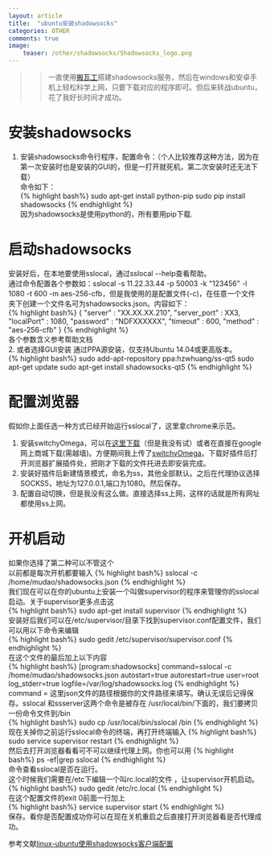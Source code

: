 ```yaml
---
layout: article
title:  "ubuntu安装shadowsocks"
categories: OTHER
comments: true
image:
    teaser: /other/shadowsocks/Shadowsocks_logo.png
---
```


>> 一直使用[搬瓦工](https://bandwagonhost.com/)搭建shadowsocks服务，然后在windows和安卓手机上轻松科学上网，只要下载对应的程序即可。但后来转战ubuntu，花了我好长时间才成功。

# 安装shadowsocks
1. 安装shadowsocks命令行程序，配置命令：（个人比较推荐这种方法，因为在第一次安装时也是安装的GUI的，但是一打开就死机，第二次安装时还无法下载）  
命令如下：  
{% highlight bash%}
sudo apt-get install python-pip
sudo pip install shadowsocks
{% endhighlight %}  
因为shadowsocks是使用python的，所有要用pip下载.  
# 启动shadowsocks
安装好后，在本地要使用sslocal，通过sslocal --help查看帮助。  
通过命令配置各个参数如：sslocal -s 11.22.33.44 -p 50003 -k "123456" -l 1080 -t 600 -m aes-256-cfb，但是我使用的是配置文件(-c)，在任意一个文件夹下创建一个文件名可为shadowsocks.json。内容如下：  
{% highlight bash%}
{
"server" : "XX.XX.XX.210",
"server_port" : XX3,
"localPort" : 1080,
"password" : "NDFXXXXXX",
"timeout" : 600,
"method" : "aes-256-cfb"
}
{% endhighlight %}   
各个参数含义参考帮助文档  
2. 或者选择GUI安装
通过PPA源安装，仅支持Ubuntu 14.04或更高版本。   
{% highlight bash%}
sudo add-apt-repository ppa:hzwhuang/ss-qt5
sudo apt-get update
sudo apt-get install shadowsocks-qt5
{% endhighlight %}   
# 配置浏览器
假如你上面任选一种方式已经开始运行sslocal了，这里拿chrome来示范。  
1. 安装switchyOmega，可以在[这里下载](https://github.com/FelisCatus/SwitchyOmega)（但是我没有试）或者在直接在google网上商城下载(需越墙)。方便期间我上传了[switchyOmega](download/Other/SwitchyOmega.crx)。下载好插件后打开浏览器扩展插件处，把刚才下载的文件托进去即安装完成。
2. 安装好插件后新建情景模式，命名为ss，其他全部默认。之后在代理协议选择SOCKS5，地址为127.0.0.1,端口为1080。然后保存。
3. 配置自动切换，但是我没有这么做。直接选择ss上网，这样的话就是所有网址都使用ss上网。
# 开机启动  
如果你选择了第二种可以不管这个  
以前都是每次开机都要输入
{% highlight bash%}
sslocal  -c /home/mudao/shadowsocks.json
{% endhighlight %}   
我们现在可以在你的ubuntu上安装一个叫做supervisor的程序来管理你的sslocal启动。关于supervisor更多点击这  
{% highlight bash%}
sudo apt-get install supervisor
{% endhighlight %}   
安装好后我们可以在/etc/supervisor/目录下找到supervisor.conf配置文件，我们可以用以下命令来编辑  
{% highlight bash%}
sudo gedit /etc/supervisor/supervisor.conf
{% endhighlight %}   
在这个文件的最后加上以下内容  
{% highlight bash%}
[program:shadowsocks]
command=sslocal -c /home/mudao/shadowsocks.json
autostart=true
autorestart=true
user=root
log_stderr=true
logfile=/var/log/shadowsocks.log
{% endhighlight %}   
command = 这里json文件的路径根据你的文件路径来填写。确认无误后记得保存。sslocal 和ssserver这两个命令是被存在 /usr/local/bin/下面的，我们要拷贝一份命令文件到/bin  
{% highlight bash%}
sudo cp /usr/local/bin/sslocal /bin
{% endhighlight %}   
现在关掉你之前运行sslocal命令的终端，再打开终端输入
{% highlight bash%}
sudo service supervisor restart
{% endhighlight %}   
 然后去打开浏览器看看可不可以继续代理上网。你也可以用
{% highlight bash%}
ps -ef|grep sslocal
{% endhighlight %}   
命令查看sslocal是否在运行。  
这个时候我们需要在/etc下编辑一个叫rc.local的文件 ，让supervisor开机启动。  
{% highlight bash%}
sudo gedit /etc/rc.local 
{% endhighlight %}   
在这个配置文件的exit 0前面一行加上   
{% highlight bash%}
service supervisor start
{% endhighlight %}   
 保存。看你是否配置成功你可以在现在关机重启之后直接打开浏览器看是否代理成功。


参考文献[linux-ubuntu使用shadowsocks客户端配置](https://aitanlu.com/ubuntu-shadowsocks-ke-hu-duan-pei-zhi.html)

